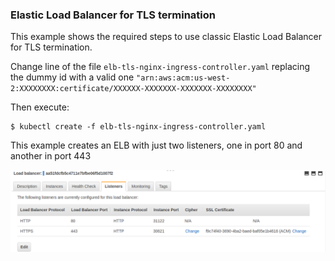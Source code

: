 
### Elastic Load Balancer for TLS termination

This example shows the required steps to use classic Elastic Load Balancer for TLS termination. 

Change line of the file `elb-tls-nginx-ingress-controller.yaml` replacing the dummy id with a valid one `"arn:aws:acm:us-west-2:XXXXXXXX:certificate/XXXXXX-XXXXXXX-XXXXXXX-XXXXXXXX"`

Then execute:
```
$ kubectl create -f elb-tls-nginx-ingress-controller.yaml
```

This example creates an ELB with just two listeners, one in port 80 and another in port 443

![Listeners](images/listener.png)
